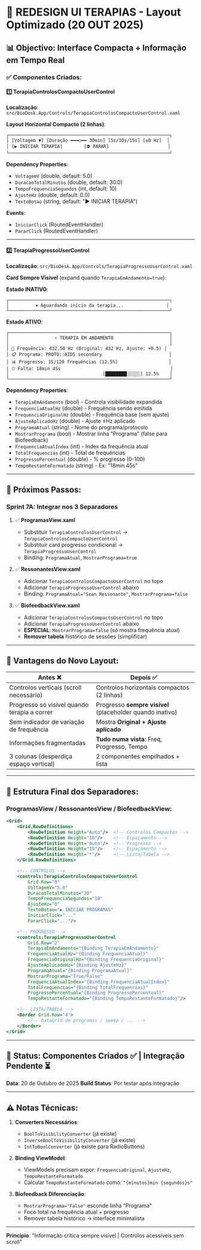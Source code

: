# 🎯 REDESIGN UI TERAPIAS - Layout Optimizado (20 OUT 2025)

## 📊 **Objectivo**: Interface Compacta + Informação em Tempo Real

### ✅ **Componentes Criados**:

#### 1️⃣ **TerapiaControlosCompactoUserControl**
**Localização**: `src/BioDesk.App/Controls/TerapiaControlosCompactoUserControl.xaml`

**Layout Horizontal Compacto (2 linhas)**:
```
┌────────────────────────────────────────────────────────────┐
│ [Voltagem ▼] [Duração ━━━○━━ 30min] [5s/10s/15s] [±0 Hz]  │
│ [▶ INICIAR TERAPIA]        [⛔ PARAR]                      │
└────────────────────────────────────────────────────────────┘
```

**Dependency Properties**:
- `VoltagemV` (double, default: 5.0)
- `DuracaoTotalMinutos` (double, default: 30.0)
- `TempoFrequenciaSegundos` (int, default: 10)
- `AjusteHz` (double, default: 0.0)
- `TextoBotao` (string, default: "▶ INICIAR TERAPIA")

**Events**:
- `IniciarClick` (RoutedEventHandler)
- `PararClick` (RoutedEventHandler)

---

#### 2️⃣ **TerapiaProgressoUserControl**
**Localização**: `src/BioDesk.App/Controls/TerapiaProgressoUserControl.xaml`

**Card Sempre Visível** (expand quando `TerapiaEmAndamento=true`):

**Estado INATIVO**:
```
┌────────────────────────────────────────────────────────────┐
│          ⏸ Aguardando início da terapia...                │
└────────────────────────────────────────────────────────────┘
```

**Estado ATIVO**:
```
┌────────────────────────────────────────────────────────────┐
│                 ⚡ TERAPIA EM ANDAMENTO                     │
│                                                            │
│ 🎵 Frequência: 432.50 Hz (Original: 432 Hz, Ajuste: +0.5) │
│ 📋 Programa: PROTO::AIDS secondary                         │
│ 📊 Progresso: 15/120 frequências (12.5%)                   │
│ ⏱ Falta: 18min 45s                                         │
│                                   [████████░░░░░] 12.5%    │
└────────────────────────────────────────────────────────────┘
```

**Dependency Properties**:
- `TerapiaEmAndamento` (bool) - Controla visibilidade expandida
- `FrequenciaAtualHz` (double) - Frequência sendo emitida
- `FrequenciaOriginalHz` (double) - Frequência base (sem ajuste)
- `AjusteAplicadoHz` (double) - Ajuste ±Hz aplicado
- `ProgramaAtual` (string) - Nome do programa/protocolo
- `MostrarPrograma` (bool) - Mostrar linha "Programa" (false para Biofeedback)
- `FrequenciaAtualIndex` (int) - Index da frequência atual
- `TotalFrequencias` (int) - Total de frequências
- `ProgressoPercentual` (double) - % progresso (0-100)
- `TempoRestanteFormatado` (string) - Ex: "18min 45s"

---

## 🔄 **Próximos Passos**:

### **Sprint 7A**: Integrar nos 3 Separadores

1. ✅ **ProgramasView.xaml**
   - Substituir `TerapiaControlosUserControl` → `TerapiaControlosCompactoUserControl`
   - Substituir card progresso condicional → `TerapiaProgressoUserControl`
   - Binding: `ProgramaAtual`, `MostrarPrograma=true`

2. ✅ **RessonantesView.xaml**
   - Adicionar `TerapiaControlosCompactoUserControl` no topo
   - Adicionar `TerapiaProgressoUserControl` abaixo
   - Binding: `ProgramaAtual="Scan Ressonante"`, `MostrarPrograma=false`

3. ✅ **BiofeedbackView.xaml**
   - Adicionar `TerapiaControlosCompactoUserControl` no topo
   - Adicionar `TerapiaProgressoUserControl` abaixo
   - **ESPECIAL**: `MostrarPrograma=false` (só mostra frequência atual)
   - **Remover tabela** histórico de sessões (simplificar)

---

## 🎨 **Vantagens do Novo Layout**:

| Antes ❌ | Depois ✅ |
|----------|-----------|
| Controlos verticais (scroll necessário) | Controlos horizontais compactos (2 linhas) |
| Progresso só visível quando terapia a correr | Progresso **sempre visível** (placeholder quando inativo) |
| Sem indicador de variação de frequência | Mostra **Original + Ajuste aplicado** |
| Informações fragmentadas | **Tudo numa vista**: Freq, Progresso, Tempo |
| 3 colunas (desperdiça espaço vertical) | 2 componentes empilhados + lista |

---

## 📐 **Estrutura Final dos Separadores**:

### **ProgramasView / RessonantesView / BiofeedbackView**:
```xml
<Grid>
    <Grid.RowDefinitions>
        <RowDefinition Height="Auto"/>  <!-- Controlos Compactos -->
        <RowDefinition Height="10"/>    <!-- Espaçamento -->
        <RowDefinition Height="Auto"/>  <!-- Progresso -->
        <RowDefinition Height="15"/>    <!-- Espaçamento -->
        <RowDefinition Height="*"/>     <!-- Lista/Tabela -->
    </Grid.RowDefinitions>

    <!-- CONTROLOS -->
    <controls:TerapiaControlosCompactoUserControl
        Grid.Row="0"
        VoltagemV="5.0"
        DuracaoTotalMinutos="30"
        TempoFrequenciaSegundos="10"
        AjusteHz="0"
        TextoBotao="▶ INICIAR PROGRAMAS"
        IniciarClick="..."
        PararClick="..."/>

    <!-- PROGRESSO -->
    <controls:TerapiaProgressoUserControl
        Grid.Row="2"
        TerapiaEmAndamento="{Binding TerapiaEmAndamento}"
        FrequenciaAtualHz="{Binding FrequenciaAtual}"
        FrequenciaOriginalHz="{Binding FrequenciaOriginal}"
        AjusteAplicadoHz="{Binding AjusteHz}"
        ProgramaAtual="{Binding ProgramaAtual}"
        MostrarPrograma="True/False"
        FrequenciaAtualIndex="{Binding FrequenciaAtualIndex}"
        TotalFrequencias="{Binding TotalFrequencias}"
        ProgressoPercentual="{Binding ProgressoPercentual}"
        TempoRestanteFormatado="{Binding TempoRestanteFormatado}"/>

    <!-- LISTA/TABELA -->
    <Border Grid.Row="4">
        <!-- DataGrid de programas / sweep / ... -->
    </Border>
</Grid>
```

---

## 🚀 **Status**: Componentes Criados ✅ | Integração Pendente ⏳
**Data**: 20 de Outubro de 2025
**Build Status**: Por testar após integração

---

## ⚠️ **Notas Técnicas**:

1. **Converters Necessários**:
   - `BoolToVisibilityConverter` (já existe)
   - `InverseBoolToVisibilityConverter` (já existe)
   - `IntToBoolConverter` (já existe para RadioButtons)

2. **Binding ViewModel**:
   - ViewModels precisam expor: `FrequenciaOriginal`, `AjusteHz`, `TempoRestanteFormatado`
   - Calcular `TempoRestanteFormatado` como: `"{minutos}min {segundos}s"`

3. **Biofeedback Diferenciação**:
   - `MostrarPrograma="False"` esconde linha "Programa"
   - Foco total na frequência atual + progresso
   - Remover tabela histórico → interface minimalista

---

**Princípio**: "Informação crítica sempre visível | Controlos acessíveis sem scroll"
